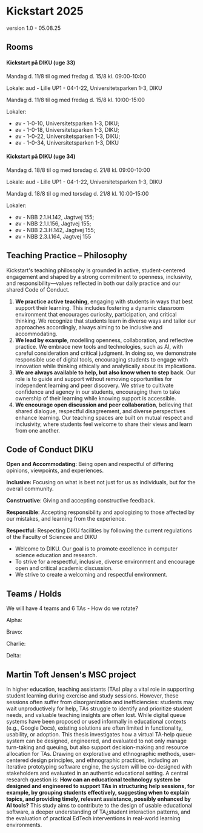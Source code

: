 # Kickstart 2025

version 1.0 - 05.08.25

## Rooms

#### Kickstart på DIKU (uge 33)

Mandag d. 11/8 til og med fredag d. 15/8 kl. 09:00-10:00

Lokale: aud - Lille UP1 - 04-1-22, Universitetsparken 1-3, DIKU 

Mandag d. 11/8 til og med fredag d. 15/8 kl. 10:00-15:00

Lokaler:

- øv - 1-0-10, Universitetsparken 1-3, DIKU;
- øv - 1-0-18, Universitetsparken 1-3, DIKU;
- øv - 1-0-22, Universitetsparken 1-3, DIKU;
- øv - 1-0-34, Universitetsparken 1-3, DIKU

#### Kickstart på DIKU (uge 34)

Mandag d. 18/8 til og med torsdag d. 21/8 kl. 09:00-10:00

Lokale: aud - Lille UP1 - 04-1-22, Universitetsparken 1-3, DIKU

Mandag d. 18/8 til og med torsdag d. 21/8 kl. 10:00-15:00

Lokaler:

- øv - NBB 2.1.H.142, Jagtvej 155;
- øv - NBB 2.1.I.156, Jagtvej 155;
- øv - NBB 2.3.H.142, Jagtvej 155;
- øv - NBB 2.3.I.164, Jagtvej 155



## **Teaching Practice – Philosophy**

Kickstart's teaching philosophy is grounded in active, student-centered engagement and shaped by a strong commitment to openness, inclusivity, and responsibility—values reflected in both our daily practice and our shared Code of Conduct.

1. **We practice active teaching**, engaging with students in ways that best support their learning. This includes fostering a dynamic classroom environment that encourages curiosity, participation, and critical thinking. We recognize that students learn in diverse ways and tailor our approaches accordingly, always aiming to be inclusive and accommodating.
2. **We lead by example**, modelling openness, collaboration, and reflective practice. We embrace new tools and technologies, such as AI, with careful consideration and critical judgment. In doing so, we demonstrate responsible use of digital tools, encouraging students to engage with innovation while thinking ethically and analytically about its implications.
3. **We are always available to help, but also know when to step back**. Our role is to guide and support without removing opportunities for independent learning and peer discovery. We strive to cultivate confidence and agency in our students, encouraging them to take ownership of their learning while knowing support is accessible.
4. **We encourage open discussion and peer collaboration**, believing that shared dialogue, respectful disagreement, and diverse perspectives enhance learning. Our teaching spaces are built on mutual respect and inclusivity, where students feel welcome to share their views and learn from one another.

## Code of Conduct DIKU

**Open and Accommodating:** Being open and respectful of differing opinions, viewpoints, and experiences.

**Inclusive:** Focusing on what is best not just for us as individuals, but for the overall community.

**Constructive**: Giving and accepting constructive feedback.

**Responsible**: Accepting responsibility and apologizing to those affected by our mistakes, and learning from the experience.

**Respectful:** Respecting DIKU facilities by following the current regulations of the Faculty of Sciencee and DIKU

- Welcome to DIKU. Our goal is to promote excellence in computer science education and research.
- To strive for a respectful, inclusive, diverse environment and encourage open and critical academic discussion.
- We strive to create a welcoming and respectful environment.

## Teams / Holds

We will have 4 teams and 6 TAs - How do we rotate?

Alpha:

Bravo: 

Charlie: 

Delta: 

## Martin Toft Jensen's MSC project

In higher education, teaching assistants (TAs) play a vital role in supporting student learning during exercise and study sessions. However, these sessions often suffer from disorganization and inefficiencies: students may wait unproductively for help, TAs struggle to identify and prioritize student needs, and valuable teaching insights are often lost. While digital queue systems have been proposed or used informally in educational contexts (e.g., Google Docs), existing solutions are often limited in functionality, usability, or adoption. This thesis investigates how a virtual TA-help queue system can be designed, engineered, and evaluated to not only manage turn-taking and queuing, but also support decision-making and resource allocation for TAs. Drawing on explorative and ethnographic methods, user-centered design principles, and ethnographic practices, including an iterative prototyping software engine, the system will be co-designed with stakeholders and evaluated in an authentic educational setting. A central research question is: **How can an educational technology system be designed and engineered to support TAs in structuring help sessions, for example, by grouping students effectively, suggesting when to explain topics, and providing timely, relevant assistance, possibly enhanced by AI tools?**  This study aims to contribute to the design of usable educational software, a deeper understanding of TA¿student interaction patterns, and the evaluation of practical EdTech interventions in real-world learning environments.